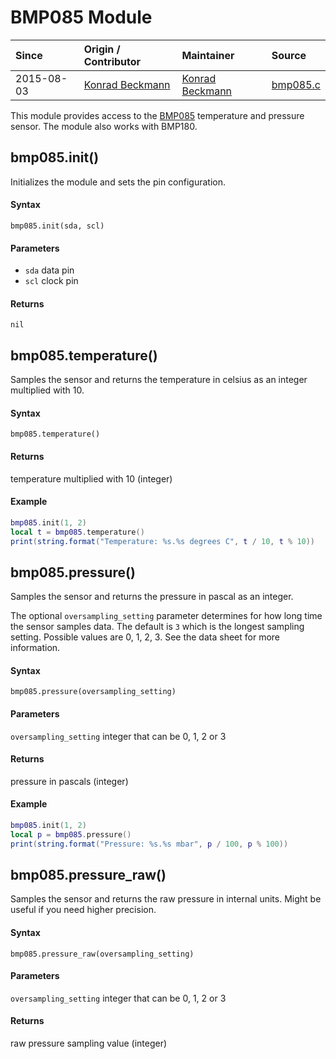 # BMP085 Module
| Since  | Origin / Contributor  | Maintainer  | Source  |
| :----- | :-------------------- | :---------- | :------ |
| 2015-08-03 | [Konrad Beckmann](https://github.com/kbeckmann) | [Konrad Beckmann](https://github.com/kbeckmann) | [bmp085.c](../../../app/modules/bmp085.c)|


This module provides access to the [BMP085](https://www.sparkfun.com/tutorials/253) temperature and pressure sensor. The module also works with BMP180.

## bmp085.init()
Initializes the module and sets the pin configuration.

#### Syntax
`bmp085.init(sda, scl)`

#### Parameters
- `sda` data pin
- `scl` clock pin

#### Returns
`nil`

## bmp085.temperature()
Samples the sensor and returns the temperature in celsius as an integer multiplied with 10.

#### Syntax
`bmp085.temperature()`

#### Returns
temperature multiplied with 10 (integer)

#### Example
```lua
bmp085.init(1, 2)
local t = bmp085.temperature()
print(string.format("Temperature: %s.%s degrees C", t / 10, t % 10))
```

## bmp085.pressure()
Samples the sensor and returns the pressure in pascal as an integer.

The optional `oversampling_setting` parameter determines for how long time the sensor samples data.
The default is `3` which is the longest sampling setting. Possible values are 0, 1, 2, 3.
See the data sheet for more information.

#### Syntax
`bmp085.pressure(oversampling_setting)`

#### Parameters
`oversampling_setting` integer that can be 0, 1, 2 or 3

#### Returns
pressure in pascals (integer)

#### Example
```lua
bmp085.init(1, 2)
local p = bmp085.pressure()
print(string.format("Pressure: %s.%s mbar", p / 100, p % 100))
```

## bmp085.pressure_raw()
Samples the sensor and returns the raw pressure in internal units. Might be useful if you need higher precision.

#### Syntax
`bmp085.pressure_raw(oversampling_setting)`

#### Parameters
`oversampling_setting` integer that can be 0, 1, 2 or 3

#### Returns
raw pressure sampling value (integer)
